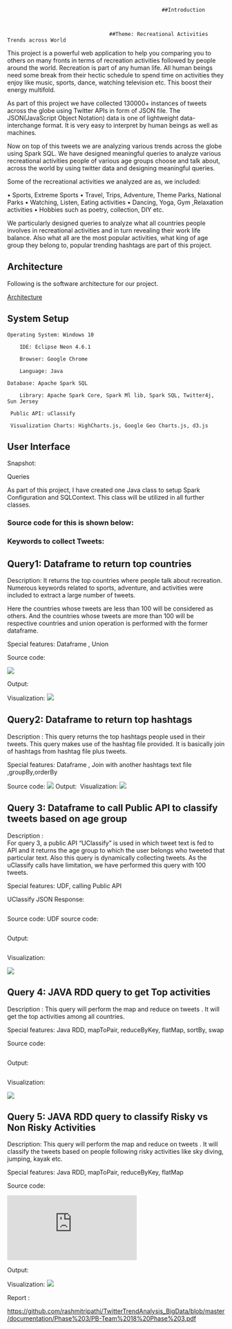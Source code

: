                                                       ##Introduction



                                     ##Theme: Recreational Activities Trends across World

This project is a powerful web application to help you comparing you to others on many fronts in terms of recreation activities followed by people around the world. Recreation is part of any human life. All human beings need some break from their hectic schedule to spend time on activities they enjoy like music, sports, dance, watching television etc. This boost their energy multifold. 

As part of this project we have collected 130000+ instances of tweets across the globe using Twitter APIs in form of JSON file. The JSON(JavaScript Object Notation) data is one of lightweight data-interchange format. It is very easy to interpret by human beings as well as machines.

Now on top of this tweets we are analyzing various trends across the globe using Spark SQL.
We have designed meaningful queries to analyze various recreational activities people of various age groups choose and talk about, across the world by using twitter data
and designing meaningful queries. 

Some of the recreational activities we analyzed are as, we included:

•	Sports, Extreme Sports
•	Travel, Trips, Adventure, Theme Parks, National Parks
•	Watching, Listen, Eating activities
•	Dancing, Yoga, Gym ,Relaxation activities
•	Hobbies such as poetry, collection, DIY etc. 


We particularly designed queries to analyze what all countries people involves in recreational activities and in turn revealing their work life balance. Also what all are the most popular activities, what king of age group they belong to, popular trending hashtags are part of this project.

## Architecture

Following is the software architecture for our project.



[Architecture](https://github.com/rashmitripathi/TwitterTrendAnalysis_BigData/blob/master/documentation/architecture.jpg)



## System Setup


  	Operating System: Windows 10	

		IDE: Eclipse Neon 4.6.1

		Browser: Google Chrome

		Language: Java
                            
    Database: Apache Spark SQL

		Library: Apache Spark Core, Spark Ml lib, Spark SQL, Twitter4j, Sun Jersey
                           
     Public API: uClassify

     Visualization Charts: HighCharts.js, Google Geo Charts.js, d3.js

                           



## User Interface

Snapshot:


Queries


As part of this project, I have created one Java class to setup Spark Configuration and SQLContext. This class will be utilized in all further classes.

### Source code for this is shown below:

 




### Keywords to collect Tweets: 
 


## Query1: Dataframe to return top countries
 
Description: It returns the top countries where people talk about recreation.
Numerous keywords related to sports, adventure, and activities were included to extract a large number of tweets.

Here the countries whose tweets are less than 100 will be considered as others.
And the countries whose tweets are more than 100 will be respective countries and union operation is performed with the former dataframe.

Special features: Dataframe , Union

Source code:

![](https://github.com/rashmitripathi/TwitterTrendAnalysis_BigData/blob/master/documentation/query1/query1.JPG)

Output:

Visualization:
![](https://github.com/rashmitripathi/TwitterTrendAnalysis_BigData/blob/master/documentation/Phase%203/country.jpg)


## Query2: Dataframe to return top hashtags

 
Description :  This query returns the top hashtags people used in their tweets.
This query makes use of the hashtag file provided. It is basically join of hashtags from hashtag file plus tweets.

Special features: Dataframe , Join with another hashtags text file ,groupBy,orderBy

Source code:
![](https://github.com/rashmitripathi/TwitterTrendAnalysis_BigData/blob/master/documentation/query/query1.JPG)
Output:
![]()
Visualization:
![](https://github.com/rashmitripathi/TwitterTrendAnalysis_BigData/blob/master/documentation/Phase%203/hashtags.jpg)
 

## Query 3: Dataframe to call Public API to classify tweets based                 on age group
 
Description :  
For query 3, a public API “UClassify” is used in which tweet text is fed to API and it returns the age group to which  the user belongs who tweeted that particular text. Also this query is dynamically collecting tweets. As the uClassify calls have limitation, we have performed this query with 100 tweets. 

Special features: UDF, calling Public API

UClassify JSON Response:

 ![]()

Source code: UDF source code:

![]()
 


Output:

![]()
 

Visualization:

 ![](https://github.com/rashmitripathi/TwitterTrendAnalysis_BigData/blob/master/documentation/Phase%203/agegroup.jpg)


## Query 4: JAVA RDD query to get Top activities


Description :  This query will perform the map and reduce on tweets . It will get the top activities among all countries.

Special features:  Java RDD, mapToPair, reduceByKey, flatMap, sortBy, swap


Source code:

 ![]()






Output:

 ![]()



Visualization:

![](https://github.com/rashmitripathi/TwitterTrendAnalysis_BigData/blob/master/documentation/Phase%203/popularwords.JPG)
 


## Query 5: JAVA RDD query to classify Risky vs Non Risky Activities

Description:  This query will perform the map and reduce on tweets . It will classify the tweets based on people following risky activities like sky diving, jumping, kayak etc.

Special features: Java RDD, mapToPair, reduceByKey, flatMap

Source code:
 
![Source Code](https://github.com/rashmitripathi/TwitterTrendAnalysis_BigData/blob/master/documentation/Phase%202/QueryRiskyActivities.java)


Output:
![]()

Visualization:
![](https://github.com/rashmitripathi/TwitterTrendAnalysis_BigData/blob/master/documentation/Phase%203/riskyvsnonrisky.jpg)
 

Report : 

https://github.com/rashmitripathi/TwitterTrendAnalysis_BigData/blob/master/documentation/Phase%203/PB-Team%2018%20Phase%203.pdf


